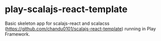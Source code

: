 # play-scalajs-react-template

Basic skeleton app for scalajs-react and scalacss (https://github.com/chandu0101/scalajs-react-template) running in Play Framework.
